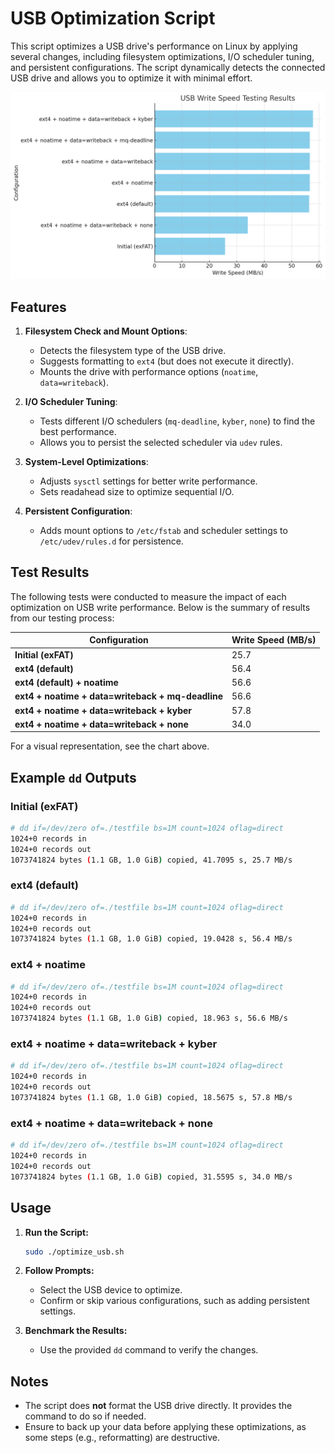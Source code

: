 
# USB Optimization Script

This script optimizes a USB drive's performance on Linux by applying several changes, including filesystem optimizations, I/O scheduler tuning, and persistent configurations. The script dynamically detects the connected USB drive and allows you to optimize it with minimal effort.

![Test Results](optimize_test_results.jpg)

## Features

1. **Filesystem Check and Mount Options**:
   - Detects the filesystem type of the USB drive.
   - Suggests formatting to `ext4` (but does not execute it directly).
   - Mounts the drive with performance options (`noatime`, `data=writeback`).

2. **I/O Scheduler Tuning**:
   - Tests different I/O schedulers (`mq-deadline`, `kyber`, `none`) to find the best performance.
   - Allows you to persist the selected scheduler via `udev` rules.

3. **System-Level Optimizations**:
   - Adjusts `sysctl` settings for better write performance.
   - Sets readahead size to optimize sequential I/O.

4. **Persistent Configuration**:
   - Adds mount options to `/etc/fstab` and scheduler settings to `/etc/udev/rules.d` for persistence.

## Test Results

The following tests were conducted to measure the impact of each optimization on USB write performance. Below is the summary of results from our testing process:

| Configuration                                   | Write Speed (MB/s) |
|-------------------------------------------------|---------------------|
| **Initial (exFAT)**                             | 25.7               |
| **ext4 (default)**                              | 56.4               |
| **ext4 (default) + noatime**                    | 56.6               |
| **ext4 + noatime + data=writeback + mq-deadline** | 56.6               |
| **ext4 + noatime + data=writeback + kyber**     | 57.8               |
| **ext4 + noatime + data=writeback + none**      | 34.0               |


For a visual representation, see the chart above.

## Example `dd` Outputs

### **Initial (exFAT)**
```bash
# dd if=/dev/zero of=./testfile bs=1M count=1024 oflag=direct
1024+0 records in
1024+0 records out
1073741824 bytes (1.1 GB, 1.0 GiB) copied, 41.7095 s, 25.7 MB/s
```

### **ext4 (default)**
```bash
# dd if=/dev/zero of=./testfile bs=1M count=1024 oflag=direct
1024+0 records in
1024+0 records out
1073741824 bytes (1.1 GB, 1.0 GiB) copied, 19.0428 s, 56.4 MB/s
```

### **ext4 + noatime**
```bash
# dd if=/dev/zero of=./testfile bs=1M count=1024 oflag=direct
1024+0 records in
1024+0 records out
1073741824 bytes (1.1 GB, 1.0 GiB) copied, 18.963 s, 56.6 MB/s
```

### **ext4 + noatime + data=writeback + kyber**
```bash
# dd if=/dev/zero of=./testfile bs=1M count=1024 oflag=direct
1024+0 records in
1024+0 records out
1073741824 bytes (1.1 GB, 1.0 GiB) copied, 18.5675 s, 57.8 MB/s
```

### **ext4 + noatime + data=writeback + none**
```bash
# dd if=/dev/zero of=./testfile bs=1M count=1024 oflag=direct
1024+0 records in
1024+0 records out
1073741824 bytes (1.1 GB, 1.0 GiB) copied, 31.5595 s, 34.0 MB/s
```

## Usage

1. **Run the Script:**
   ```bash
   sudo ./optimize_usb.sh
   ```

2. **Follow Prompts:**
   - Select the USB device to optimize.
   - Confirm or skip various configurations, such as adding persistent settings.

3. **Benchmark the Results:**
   - Use the provided `dd` command to verify the changes.

## Notes

- The script does **not** format the USB drive directly. It provides the command to do so if needed.
- Ensure to back up your data before applying these optimizations, as some steps (e.g., reformatting) are destructive.
